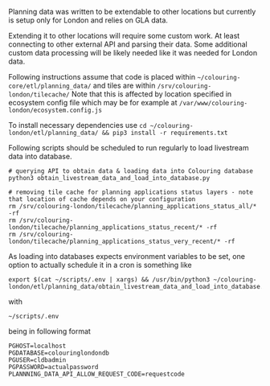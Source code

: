 Planning data was written to be extendable to other locations but currently is setup only for London and relies on GLA data.

Extending it to other locations will require some custom work. At least connecting to other external API and parsing their data. Some additional custom data processing will be likely needed like it was needed for London data.

Following instructions assume that code is placed within `~/colouring-core/etl/planning_data/` and tiles are within `/srv/colouring-london/tilecache/` Note that this is affected by location specified in ecosystem config file which may be for example at `/var/www/colouring-london/ecosystem.config.js`

To install necessary dependencies use `cd ~/colouring-london/etl/planning_data/ && pip3 install -r requirements.txt`

Following scripts should be scheduled to run regularly to load livestream data into database.

```
# querying API to obtain data & loading data into Colouring database
python3 obtain_livestream_data_and_load_into_database.py

# removing tile cache for planning applications status layers - note that location of cache depends on your configuration
rm /srv/colouring-london/tilecache/planning_applications_status_all/* -rf
rm /srv/colouring-london/tilecache/planning_applications_status_recent/* -rf
rm /srv/colouring-london/tilecache/planning_applications_status_very_recent/* -rf
```

As loading into databases expects environment variables to be set, one option to actually schedule it in a cron is something like

```
export $(cat ~/scripts/.env | xargs) && /usr/bin/python3 ~/colouring-london/etl/planning_data/obtain_livestream_data_and_load_into_database.py
```

with

```
~/scripts/.env
```

being in following format

```
PGHOST=localhost
PGDATABASE=colouringlondondb
PGUSER=cldbadmin
PGPASSWORD=actualpassword
PLANNNING_DATA_API_ALLOW_REQUEST_CODE=requestcode
```
